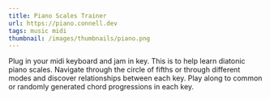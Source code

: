 ```yaml
---
title: Piano Scales Trainer
url: https://piano.connell.dev
tags: music midi
thumbnail: /images/thumbnails/piano.png
---
```


Plug in your midi keyboard and jam in key. This is to help learn diatonic piano scales. Navigate through the circle of fifths or through different modes and discover relationships between each key. Play along to common or randomly generated chord progressions in each key.